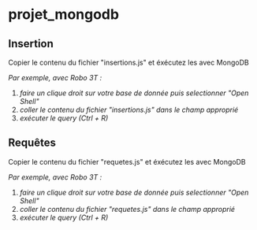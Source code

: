 # projet_mongodb

## Insertion
Copier le contenu du fichier "insertions.js" et éxécutez les avec MongoDB  
  
*Par exemple, avec Robo 3T :*  
  1. *faire un clique droit sur votre base de donnée puis selectionner "Open Shell"*
  2. *coller le contenu du fichier "insertions.js" dans le champ approprié*
  3. *exécuter le query (Ctrl + R)*

## **Requêtes**
Copier le contenu du fichier "requetes.js" et éxécutez les avec MongoDB  
  
*Par exemple, avec Robo 3T :*   
  1. *faire un clique droit sur votre base de donnée puis selectionner "Open Shell"*
  2. *coller le contenu du fichier "requetes.js" dans le champ approprié*
  3. *exécuter le query (Ctrl + R)*
